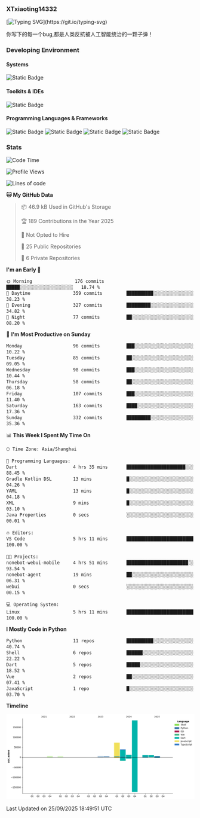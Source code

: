 ### XTxiaoting14332

[![Typing SVG](https://readme-typing-svg.herokuapp.com?font=JetBrians+Mono&pause=1000&random=false&width=435&lines=Hello+World!)](https://git.io/typing-svg)

你写下的每一个bug,都是人类反抗被人工智能统治的一颗子弹！

### Developing Environment

#### Systems

![Static Badge](https://img.shields.io/badge/Ubuntu-%20?style=flat-square&logo=ubuntu&logoColor=white&color=E34F26)

#### Toolkits & IDEs

![Static Badge](https://img.shields.io/badge/Visual%20Studio%20Code-%20?style=flat-square&logo=visualstudiocode&logoColor=white&color=blue)

#### Programming Languages & Frameworks

![Static Badge](https://img.shields.io/badge/Dart-%20?style=flat-square&logo=dart&logoColor=white&color=0175C2)
![Static Badge](https://img.shields.io/badge/Flutter-%20?style=flat-square&logo=flutter&logoColor=white&color=02569B)
![Static Badge](https://img.shields.io/badge/Python-%20?style=flat-square&logo=python&logoColor=white&color=E7A781)
![Static Badge](https://img.shields.io/badge/Bash%20Shell-%20?style=flat-square&logo=shell&logoColor=white&color=49D868)

### Stats

<!--START_SECTION:waka-->
![Code Time](http://img.shields.io/badge/Code%20Time-440%20hrs%208%20mins-blue)

![Profile Views](http://img.shields.io/badge/Profile%20Views-0-blue)

![Lines of code](https://img.shields.io/badge/From%20Hello%20World%20I%27ve%20Written-341.2%20thousand%20lines%20of%20code-blue)

**🐱 My GitHub Data** 

> 📦 46.9 kB Used in GitHub's Storage 
 > 
> 🏆 189 Contributions in the Year 2025
 > 
> 🚫 Not Opted to Hire
 > 
> 📜 25 Public Repositories 
 > 
> 🔑 6 Private Repositories 
 > 
**I'm an Early 🐤** 

```text
🌞 Morning                176 commits         █████░░░░░░░░░░░░░░░░░░░░   18.74 % 
🌆 Daytime                359 commits         ██████████░░░░░░░░░░░░░░░   38.23 % 
🌃 Evening                327 commits         █████████░░░░░░░░░░░░░░░░   34.82 % 
🌙 Night                  77 commits          ██░░░░░░░░░░░░░░░░░░░░░░░   08.20 % 
```
📅 **I'm Most Productive on Sunday** 

```text
Monday                   96 commits          ███░░░░░░░░░░░░░░░░░░░░░░   10.22 % 
Tuesday                  85 commits          ██░░░░░░░░░░░░░░░░░░░░░░░   09.05 % 
Wednesday                98 commits          ███░░░░░░░░░░░░░░░░░░░░░░   10.44 % 
Thursday                 58 commits          ██░░░░░░░░░░░░░░░░░░░░░░░   06.18 % 
Friday                   107 commits         ███░░░░░░░░░░░░░░░░░░░░░░   11.40 % 
Saturday                 163 commits         ████░░░░░░░░░░░░░░░░░░░░░   17.36 % 
Sunday                   332 commits         █████████░░░░░░░░░░░░░░░░   35.36 % 
```


📊 **This Week I Spent My Time On** 

```text
🕑︎ Time Zone: Asia/Shanghai

💬 Programming Languages: 
Dart                     4 hrs 35 mins       ██████████████████████░░░   88.45 % 
Gradle Kotlin DSL        13 mins             █░░░░░░░░░░░░░░░░░░░░░░░░   04.26 % 
YAML                     13 mins             █░░░░░░░░░░░░░░░░░░░░░░░░   04.18 % 
XML                      9 mins              █░░░░░░░░░░░░░░░░░░░░░░░░   03.10 % 
Java Properties          0 secs              ░░░░░░░░░░░░░░░░░░░░░░░░░   00.01 % 

🔥 Editors: 
VS Code                  5 hrs 11 mins       █████████████████████████   100.00 % 

🐱‍💻 Projects: 
nonebot-webui-mobile     4 hrs 51 mins       ███████████████████████░░   93.54 % 
nonebot-agent            19 mins             ██░░░░░░░░░░░░░░░░░░░░░░░   06.31 % 
webui                    0 secs              ░░░░░░░░░░░░░░░░░░░░░░░░░   00.15 % 

💻 Operating System: 
Linux                    5 hrs 11 mins       █████████████████████████   100.00 % 
```

**I Mostly Code in Python** 

```text
Python                   11 repos            ██████████░░░░░░░░░░░░░░░   40.74 % 
Shell                    6 repos             ██████░░░░░░░░░░░░░░░░░░░   22.22 % 
Dart                     5 repos             █████░░░░░░░░░░░░░░░░░░░░   18.52 % 
Vue                      2 repos             ██░░░░░░░░░░░░░░░░░░░░░░░   07.41 % 
JavaScript               1 repo              █░░░░░░░░░░░░░░░░░░░░░░░░   03.70 % 
```



**Timeline**

![Lines of Code chart](https://raw.githubusercontent.com/XTxiaoting14332/XTxiaoting14332/main/assets/bar_graph.png)


 Last Updated on 25/09/2025 18:49:51 UTC
<!--END_SECTION:waka-->